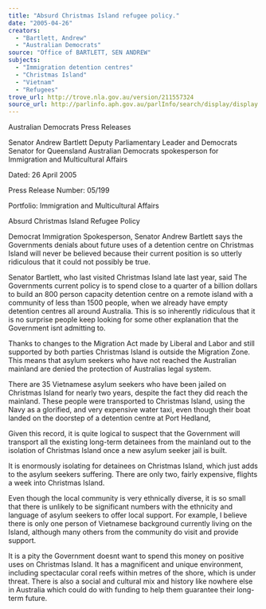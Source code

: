 ```yaml
---
title: "Absurd Christmas Island refugee policy."
date: "2005-04-26"
creators:
  - "Bartlett, Andrew"
  - "Australian Democrats"
source: "Office of BARTLETT, SEN ANDREW"
subjects:
  - "Immigration detention centres"
  - "Christmas Island"
  - "Vietnam"
  - "Refugees"
trove_url: http://trove.nla.gov.au/version/211557324
source_url: http://parlinfo.aph.gov.au/parlInfo/search/display/display.w3p;query=Id%3A%22media/pressrel/G5UF6%22
---
```


 Australian Democrats Press  Releases

 Senator Andrew Bartlett Deputy Parliamentary Leader and Democrats Senator  for Queensland Australian Democrats spokesperson for Immigration  and Multicultural Affairs

 Dated: 26 April 2005

 Press Release Number: 05/199

 Portfolio: Immigration and Multicultural Affairs

 Absurd Christmas Island Refugee Policy

 Democrat Immigration Spokesperson, Senator Andrew Bartlett says the Governments denials  about future uses of a detention centre on Christmas Island will never be believed because their  current position is so utterly ridiculous that it could not possibly be true.

 Senator Bartlett, who last visited Christmas Island late last year, said The Governments current  policy is to spend close to a quarter of a billion dollars to build an 800 person capacity detention  centre on a remote island with a community of less than 1500 people, when we already have  empty detention centres all around Australia. This is so inherently ridiculous that it is no surprise  people keep looking for some other explanation that the Government isnt admitting to.

 Thanks to changes to the Migration Act made by Liberal and Labor and still supported by both  parties Christmas Island is outside the Migration Zone. This means that asylum seekers who  have not reached the Australian mainland are denied the protection of Australias legal system.

 There are 35 Vietnamese asylum seekers who have been jailed on Christmas Island for nearly  two years, despite the fact they did reach the mainland. These people were transported to  Christmas Island, using the Navy as a glorified, and very expensive water taxi, even though  their boat landed on the doorstep of a detention centre at Port Hedland, 

 Given this record, it is quite logical to suspect that the Government will transport all the existing  long-term detainees from the mainland out to the isolation of Christmas Island once a new  asylum seeker jail is built.

 It is enormously isolating for detainees on Christmas Island, which just adds to the asylum  seekers suffering. There are only two, fairly expensive, flights a week into Christmas Island.

 Even though the local community is very ethnically diverse, it is so small that there is unlikely to  be significant numbers with the ethnicity and language of asylum seekers to offer local support.  For example, I believe there is only one person of Vietnamese background currently living on  the Island, although many others from the community do visit and provide support.

 It is a pity the Government doesnt want to spend this money on positive uses on Christmas  Island. It has a magnificent and unique environment, including spectacular coral reefs within  metres of the shore, which is under threat. There is also a social and cultural mix and history  like nowhere else in Australia which could do with funding to help them guarantee their long-term future.

